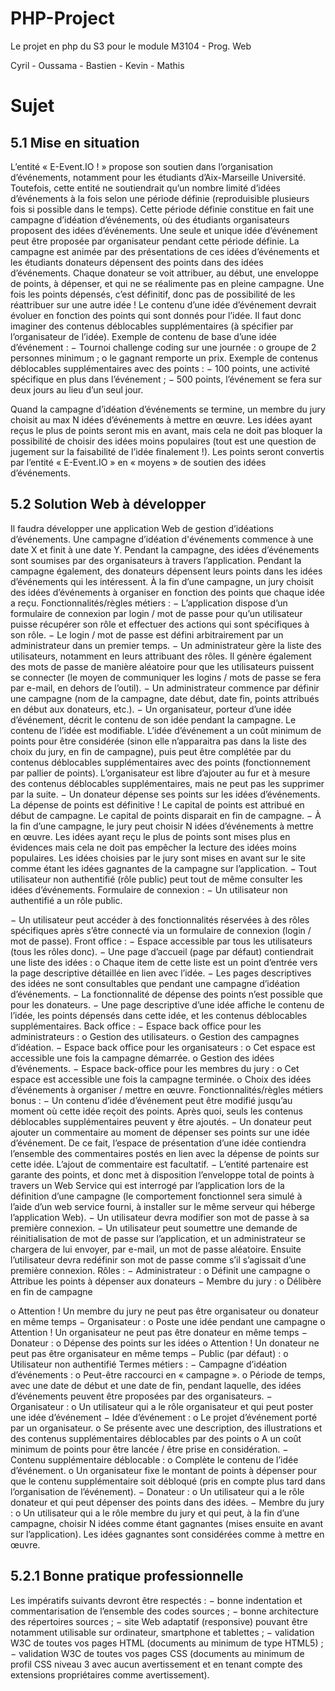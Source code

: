 # PHP-Project
Le projet en php du S3 pour le module M3104 - Prog. Web

Cyril - Oussama - Bastien - Kevin - Mathis

# Sujet

## 5.1 Mise en situation

L’entité « E-Event.IO ! » propose son soutien dans l’organisation d’événements, notamment pour
les étudiants d’Aix-Marseille Université.
Toutefois, cette entité ne soutiendrait qu’un nombre limité d’idées d’événements à la fois selon une
période définie (reproduisible plusieurs fois si possible dans le temps).
Cette période définie constitue en fait une campagne d’idéation d’événements, où des étudiants
organisateurs proposent des idées d’événements. Une seule et unique idée d’événement peut être
proposée par organisateur pendant cette période définie.
La campagne est animée par des présentations de ces idées d’événements et les étudiants
donateurs dépensent des points dans des idées d’événements.
Chaque donateur se voit attribuer, au début, une enveloppe de points, à dépenser, et qui ne se
réalimente pas en pleine campagne. Une fois les points dépensés, c’est définitif, donc pas de
possibilité de les réattribuer sur une autre idée !
Le contenu d’une idée d’événement devrait évoluer en fonction des points qui sont donnés pour
l’idée. Il faut donc imaginer des contenus déblocables supplémentaires (à spécifier par
l’organisateur de l’idée).
Exemple de contenu de base d’une idée d’événement :
− Tournoi challenge coding sur une journée :
o groupe de 2 personnes minimum ;
o le gagnant remporte un prix.
Exemple de contenus déblocables supplémentaires avec des points :
− 100 points, une activité spécifique en plus dans l’événement ;
− 500 points, l’événement se fera sur deux jours au lieu d’un seul jour.

Quand la campagne d’idéation d’événements se termine, un membre du jury choisit au max N
idées d’événements à mettre en œuvre. Les idées ayant reçus le plus de points seront mis en avant,
mais cela ne doit pas bloquer la possibilité de choisir des idées moins populaires (tout est une
question de jugement sur la faisabilité de l’idée finalement !). Les points seront convertis par
l’entité « E-Event.IO » en « moyens » de soutien des idées d’événements.

## 5.2 Solution Web à développer

Il faudra développer une application Web de gestion d’idéations d’événements.
Une campagne d’idéation d'événements commence à une date X et finit à une date Y. Pendant la
campagne, des idées d’événements sont soumises par des organisateurs à travers l’application.
Pendant la campagne également, des donateurs dépensent leurs points dans les idées d’événements
qui les intéressent. À la fin d’une campagne, un jury choisit des idées d’événements à organiser en
fonction des points que chaque idée a reçu.
Fonctionnalités/règles métiers :
− L’application dispose d’un formulaire de connexion par login / mot de passe pour qu’un
utilisateur puisse récupérer son rôle et effectuer des actions qui sont spécifiques à son rôle.
− Le login / mot de passe est défini arbitrairement par un administrateur dans un premier
temps.
− Un administrateur gère la liste des utilisateurs, notamment en leurs attribuant des rôles. Il
génère également des mots de passe de manière aléatoire pour que les utilisateurs puissent se
connecter (le moyen de communiquer les logins / mots de passe se fera par e-mail, en dehors
de l’outil).
− Un administrateur commence par définir une campagne (nom de la campagne, date début,
date fin, points attribués en début aux donateurs, etc.).
− Un organisateur, porteur d’une idée d’événement, décrit le contenu de son idée pendant la
campagne. Le contenu de l’idée est modifiable. L’idée d’événement a un coût minimum de
points pour être considérée (sinon elle n’apparaitra pas dans la liste des choix du jury, en fin
de campagne), puis peut être complétée par du contenus déblocables supplémentaires avec
des points (fonctionnement par pallier de points). L’organisateur est libre d’ajouter au fur et
à mesure des contenus déblocables supplémentaires, mais ne peut pas les supprimer par la
suite.
− Un donateur dépense ses points sur les idées d’événements. La dépense de points est
définitive ! Le capital de points est attribué en début de campagne. Le capital de points
disparait en fin de campagne.
− À la fin d’une campagne, le jury peut choisir N idées d’événements à mettre en œuvre. Les
idées ayant reçu le plus de points sont mises plus en évidences mais cela ne doit pas
empêcher la lecture des idées moins populaires. Les idées choisies par le jury sont mises en
avant sur le site comme étant les idées gagnantes de la campagne sur l’application.
− Tout utilisateur non authentifié (rôle public) peut tout de même consulter les idées
d’événements.
Formulaire de connexion :
− Un utilisateur non authentifié a un rôle public.

− Un utilisateur peut accéder à des fonctionnalités réservées à des rôles spécifiques après
s’être connecté via un formulaire de connexion (login / mot de passe).
Front office :
− Espace accessible par tous les utilisateurs (tous les rôles donc).
− Une page d’accueil (page par défaut) contiendrait une liste des idées :
o Chaque item de cette liste est un point d’entrée vers la page descriptive détaillée en
lien avec l’idée.
− Les pages descriptives des idées ne sont consultables que pendant une campagne d’idéation
d’événements.
− La fonctionnalité de dépense des points n’est possible que pour les donateurs.
− Une page descriptive d’une idée affiche le contenu de l’idée, les points dépensés dans cette
idée, et les contenus déblocables supplémentaires.
Back office :
− Espace back office pour les administrateurs :
o Gestion des utilisateurs.
o Gestion des campagnes d’idéation.
− Espace back office pour les organisateurs :
o Cet espace est accessible une fois la campagne démarrée.
o Gestion des idées d’événements.
− Espace back-office pour les membres du jury :
o Cet espace est accessible une fois la campagne terminée.
o Choix des idées d’événements à organiser / mettre en œuvre.
Fonctionnalités/règles métiers bonus :
− Un contenu d’idée d’événement peut être modifié jusqu’au moment où cette idée reçoit des
points. Après quoi, seuls les contenus déblocables supplémentaires peuvent y être ajoutés.
− Un donateur peut ajouter un commentaire au moment de dépenser ses points sur une idée
d’événement. De ce fait, l’espace de présentation d’une idée contiendra l’ensemble des
commentaires postés en lien avec la dépense de points sur cette idée. L’ajout de
commentaire est facultatif.
− L’entité partenaire est garante des points, et donc met à disposition l’enveloppe total de
points à travers un Web Service qui est interrogé par l’application lors de la définition d’une
campagne (le comportement fonctionnel sera simulé à l’aide d’un web service fourni, à
installer sur le même serveur qui héberge l’application Web).
− Un utilisateur devra modifier son mot de passe à sa première connexion.
− Un utilisateur peut soumettre une demande de réinitialisation de mot de passe sur
l’application, et un administrateur se chargera de lui envoyer, par e-mail, un mot de passe
aléatoire. Ensuite l’utilisateur devra redéfinir son mot de passe comme s’il s’agissait d’une
première connexion.
Rôles :
− Administrateur :
o Définit une campagne
o Attribue les points à dépenser aux donateurs
− Membre du jury :
o Délibère en fin de campagne

o Attention ! Un membre du jury ne peut pas être organisateur ou donateur en même
temps
− Organisateur :
o Poste une idée pendant une campagne
o Attention ! Un organisateur ne peut pas être donateur en même temps
− Donateur :
o Dépense des points sur les idées
o Attention ! Un donateur ne peut pas être organisateur en même temps
− Public (par défaut) :
o Utilisateur non authentifié
Termes métiers :
− Campagne d’idéation d’événements :
o Peut-être raccourci en « campagne ».
o Période de temps, avec une date de début et une date de fin, pendant laquelle, des
idées d’événements peuvent être proposées par des organisateurs.
− Organisateur :
o Un utilisateur qui a le rôle organisateur et qui peut poster une idée d’événement
− Idée d’événement :
o Le projet d’événement porté par un organisateur.
o Se présente avec une description, des illustrations et des contenus supplémentaires
déblocables par des points
o A un coût minimum de points pour être lancée / être prise en considération.
− Contenu supplémentaire déblocable :
o Complète le contenu de l’idée d’événement.
o Un organisateur fixe le montant de points à dépenser pour que le contenu
supplémentaire soit débloqué (pris en compte plus tard dans l’organisation de
l’événement).
− Donateur :
o Un utilisateur qui a le rôle donateur et qui peut dépenser des points dans des idées.
− Membre du jury :
o Un utilisateur qui a le rôle membre du jury et qui peut, à la fin d’une campagne,
choisir N idées comme étant gagnantes (mises ensuite en avant sur l’application).
Les idées gagnantes sont considérées comme à mettre en œuvre.

## 5.2.1 Bonne pratique professionnelle

Les impératifs suivants devront être respectés :
− bonne indentation et commentarisation de l’ensemble des codes sources ;
− bonne architecture des répertoires sources ;
− site Web adaptatif (responsive) pouvant être notamment utilisable sur ordinateur,
smartphone et tablettes ;
− validation W3C de toutes vos pages HTML (documents au minimum de type HTML5) ;
− validation W3C de toutes vos pages CSS (documents au minimum de profil CSS niveau 3
avec aucun avertissement et en tenant compte des extensions propriétaires comme
avertissement).

